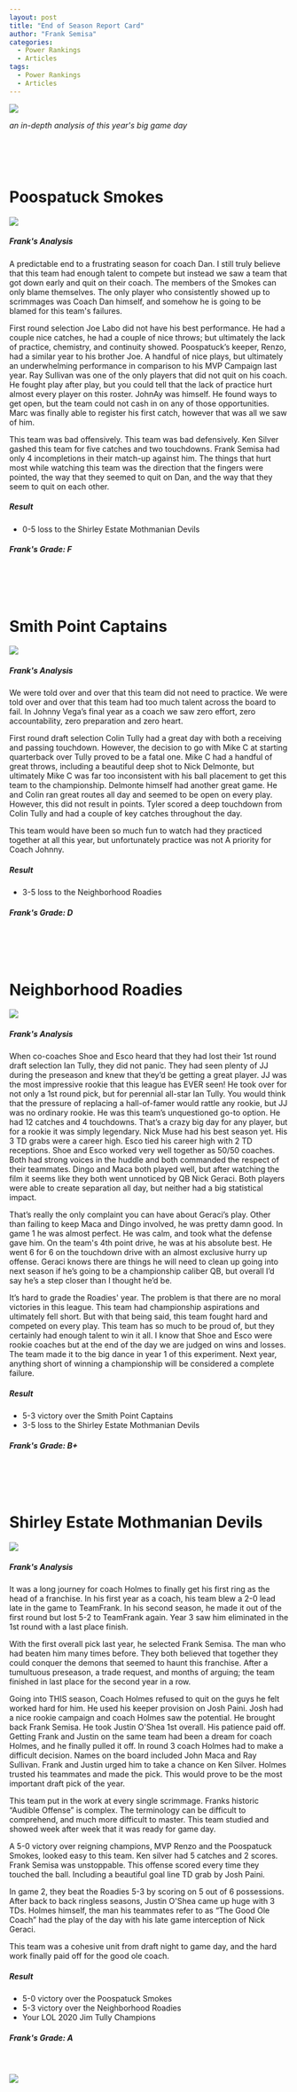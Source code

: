 ```yaml
---
layout: post
title: "End of Season Report Card"
author: "Frank Semisa"
categories:
  - Power Rankings
  - Articles
tags:
  - Power Rankings
  - Articles
---
```


<img src="https://lh3.googleusercontent.com/T5qudztE2SlwMUCnGCFGMCL2cxSHIv10goJPWUZSXCTL44MXjY4bVikwkNefkY3E6-4zN_yOhjP9LUc3fXyQAuO8fYwCKGRP0JRToRbPC8fMozNd6muPQFn-pafgh5-5s1HJAOPu0A=w2400">

*an in-depth analysis of this year's big game day*

<br><br><br>

# Poospatuck Smokes

<img src="https://lh3.googleusercontent.com/ooFlMKyiif1lWTrJBp4mYjY2vmL9BMYyUgUnApM-XiDvx5wyjHTrxDC66DbmZX3MiTaXuWmSa37BZ3hvYEZT-oIocqfWpdOlfUX1Mey--A2dR6xubkPL_by_866hKqckcNqyVTw4Ag=w2400">

##### Frank's Analysis
A predictable end to a frustrating season for coach Dan. I still truly believe that this team had enough talent to compete but instead we saw a team that got down early and quit on their coach. The members of the Smokes can only blame themselves. The only player who consistently showed up to scrimmages was Coach Dan himself, and somehow he is going to be blamed for this team's failures.

First round selection Joe Labo did not have his best performance. He had a couple nice catches, he had a couple of nice throws; but ultimately the lack of practice, chemistry, and continuity showed. Poospatuck’s keeper, Renzo, had a similar year to his brother Joe. A handful of nice plays, but ultimately an underwhelming performance in comparison to his MVP Campaign last year. Ray Sullivan was one of the only players that did not quit on his coach. He fought play after play, but you could tell that the lack of practice hurt almost every player on this roster. JohnAy was himself. He found ways to get open, but the team could not cash in on any of those opportunities. Marc was finally able to register his first catch, however that was all we saw of him.

This team was bad offensively. This team was bad defensively. Ken Silver gashed this team for five catches and two touchdowns. Frank Semisa had only 4 incompletions in their match-up against him. The things that hurt most while watching this team was the direction that the fingers were pointed, the way that they seemed to quit on Dan, and the way that they seem to quit on each other.

##### Result
- 0-5 loss to the Shirley Estate Mothmanian Devils

##### Frank's Grade: F
<br><br><br>

# Smith Point Captains

<img src="https://lh3.googleusercontent.com/tysdtNT9ZH2KmkQjCYy49XAaP0D17niqb4cNGCHIUPpjxOB0Tbgo2Ad34OK9PlJjuE2t41hK4IsB0D6A_L2yUk7NS_BaYMuQj-p4QUXVo-8Qid5gf0L85mR_UruekFCNDh-HF8mvqQ=w2400">

##### Frank's Analysis

We were told over and over that this team did not need to practice. We were told over and over that this team had too much talent across the board to fail. In Johnny Vega’s final year as a coach we saw zero effort, zero accountability, zero preparation and zero heart.

First round draft selection Colin Tully had a great day with both a receiving and passing touchdown. However, the decision to go with Mike C at starting quarterback over Tully proved to be a fatal one. Mike C had a handful of great throws, including a beautiful deep shot to Nick Delmonte, but ultimately Mike C was far too inconsistent with his ball placement to get this team to the championship. Delmonte himself had another great game. He and Colin ran great routes all day and seemed to be open on every play. However, this did not result in points. Tyler scored a deep touchdown from Colin Tully and had a couple of key catches throughout the day.

This team would have been so much fun to watch had they practiced together at all this year, but unfortunately practice was not A priority for Coach Johnny.

##### Result
- 3-5 loss to the Neighborhood Roadies

##### Frank's Grade: D
<br><br><br>

# Neighborhood Roadies

<img src="https://lh3.googleusercontent.com/fYyzyw-9dNZp3MarbGCGzqwKU1Cx0MnK0FdKfKIWrZNO3m2X32T7qYHQLJRG9epT1tdO6-9XOB5j8QG91X97kAAobQzA-6Nh6VIWl9VcCmv5NM84JNL844v0tpEX13xYRz-0--_ivA=w2400">

##### Frank's Analysis

When co-coaches Shoe and Esco heard that they had lost their 1st round draft selection Ian Tully, they did not panic. They had seen plenty of JJ during the preseason and knew that they’d be getting a great player. JJ was the most impressive rookie that this league has EVER seen! He took over for not only a 1st round pick, but for perennial all-star Ian Tully. You would think that the pressure of replacing a hall-of-famer would rattle any rookie, but JJ was no ordinary rookie. He was this team’s unquestioned go-to option. He had 12 catches and 4 touchdowns. That’s a crazy big day for any player, but for a rookie it was simply legendary. Nick Muse had his best season yet. His 3 TD grabs were a career high. Esco tied his career high with 2 TD receptions. Shoe and Esco worked very well together as 50/50 coaches. Both had strong voices in the huddle and both commanded the respect of their teammates. Dingo and Maca both played well, but after watching the film it seems like they both went unnoticed by QB Nick Geraci. Both players were able to create separation all day, but neither had a big statistical impact.

That’s really the only complaint you can have about Geraci’s play. Other than failing to keep Maca and Dingo involved, he was pretty damn good. In game 1 he was almost perfect. He was calm, and took what the defense gave him. On the team's 4th point drive, he was at his absolute best. He went 6 for 6 on the touchdown drive with an almost exclusive hurry up offense. Geraci knows there are things he will need to clean up going into next season if he’s going to be a championship caliber QB, but overall I’d say he’s a step closer than I thought he’d be.

It’s hard to grade the Roadies' year. The problem is that there are no moral victories in this league. This team had championship aspirations and ultimately fell short. But with that being said, this team fought hard and competed on every play. This team has so much to be proud of, but they certainly had enough talent to win it all. I know that Shoe and Esco were rookie coaches but at the end of the day we are judged on wins and losses. The team made it to the big dance in year 1 of this experiment. Next year, anything short of winning a championship will be considered a complete failure.

##### Result
- 5-3 victory over the Smith Point Captains
- 3-5 loss to the Shirley Estate Mothmanian Devils

##### Frank's Grade: B+
<br><br><br>

# Shirley Estate Mothmanian Devils

<img src="https://lh3.googleusercontent.com/rcoEPtFS-zgam85E2B3H8PGegfcQiPfb45KhQN74I2KUxpRNQUMSWrXR_eo2Uz48G6WfxLpCCh0QEai3_H1ht8giJy8C36W_v8I3Y6lV7bSSZntK0B3v9GsEbxGYhVAWapfWeEgYtg=w2400">

##### Frank's Analysis

It was a long journey for coach Holmes to finally get his first ring as the head of a franchise. In his first year as a coach, his team blew a 2-0 lead late in the game to TeamFrank. In his second season, he made it out of the first round but lost 5-2 to TeamFrank again. Year 3 saw him eliminated in the 1st round with a last place finish.

With the first overall pick last year, he selected Frank Semisa. The man who had beaten him many times before. They both believed that together they could conquer the demons that seemed to haunt this franchise. After a tumultuous preseason, a trade request, and months of arguing; the team finished in last place for the second year in a row.

Going into THIS season, Coach Holmes refused to quit on the guys he felt worked hard for him. He used his keeper provision on Josh Paini. Josh had a nice rookie campaign and coach Holmes saw the potential. He brought back Frank Semisa. He took Justin O'Shea 1st overall. His patience paid off. Getting Frank and Justin on the same team had been a dream for coach Holmes, and he finally pulled it off. In round 3 coach Holmes had to make a difficult decision. Names on the board included John Maca and Ray Sullivan. Frank and Justin urged him to take a chance on Ken Silver. Holmes trusted his teammates and made the pick. This would prove to be the most important draft pick of the year.

This team put in the work at every single scrimmage. Franks historic “Audible Offense” is complex. The terminology can be difficult to comprehend, and much more difficult to master. This team studied and showed week after week that it was ready for game day.

A 5-0 victory over reigning champions, MVP Renzo and the Poospatuck Smokes, looked easy to this team. Ken silver had 5 catches and 2 scores. Frank Semisa was unstoppable. This offense scored every time they touched the ball. Including a beautiful goal line TD grab by Josh Paini.

In game 2, they beat the Roadies 5-3 by scoring on 5 out of 6 possessions. After back to back ringless seasons, Justin O'Shea came up huge with 3 TDs. Holmes himself, the man his teammates refer to as “The Good Ole Coach” had the play of the day with his late game interception of Nick Geraci.

This team was a cohesive unit from draft night to game day, and the hard work finally paid off for the good ole coach.

##### Result
- 5-0 victory over the Poospatuck Smokes
- 5-3 victory over the Neighborhood Roadies
- Your LOL 2020 Jim Tully Champions

##### Frank's Grade: A

<br><br>
<img src="https://lh3.googleusercontent.com/9PzlmBGkCddcEcoPUXzQ6yNHuitdjFHdzkMYvumzhX_m1ygXGKw0aLvqeP8cIVjhEMI8DAwWKPKhAjIcaPevCbQjstfX_KphODgGLQwoAP-vjnE6qGpRaGNJyxhIZcmVsjslqSH09Q=w2400">
